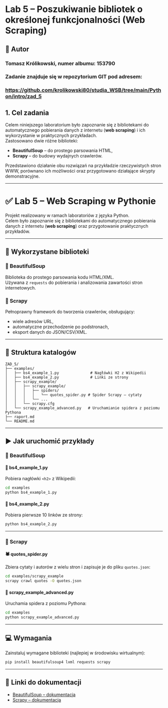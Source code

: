 # Lab 5 – Poszukiwanie bibliotek o określonej funkcjonalności (Web Scraping)

## 👤 Autor
### Tomasz Królikowski, numer albumu: 153790

### Zadanie znajduje się w repozytorium GIT pod adresem:  
### https://github.com/krolikowski80/studia_WSB/tree/main/Python/intro/zad_5

## 1. Cel zadania

Celem niniejszego laboratorium było zapoznanie się z bibliotekami do automatycznego pobierania danych z internetu (**web scraping**) i ich wykorzystanie w praktycznych przykładach.  
Zastosowano dwie różne biblioteki:
- **BeautifulSoup** – do prostego parsowania HTML,
- **Scrapy** – do budowy wydajnych crawlerów.

Przedstawiono działanie obu rozwiązań na przykładzie rzeczywistych stron WWW, porównano ich możliwości oraz przygotowano działające skrypty demonstracyjne.

---
# ✅ Lab 5 – Web Scraping w Pythonie

Projekt realizowany w ramach laboratoriów z języka Python.  
Celem było zapoznanie się z bibliotekami do automatycznego pobierania danych z internetu (**web scraping**) oraz przygotowanie praktycznych przykładów.

---

## 🧩 Wykorzystane biblioteki

### 🔹 BeautifulSoup
Biblioteka do prostego parsowania kodu HTML/XML.  
Używana z `requests` do pobierania i analizowania zawartości stron internetowych.

### 🔹 Scrapy
Pełnoprawny framework do tworzenia crawlerów, obsługujący:
- wiele adresów URL,
- automatyczne przechodzenie po podstronach,
- eksport danych do JSON/CSV/XML.

---

## 📁 Struktura katalogów

```
ZAD_5/
├── examples/
│   ├── bs4_example_1.py              # Nagłówki H2 z Wikipedii
│   ├── bs4_example_2.py              # Linki ze strony
│   ├── scrapy_example/
│   │   ├── scrapy_example/
│   │   │   ├── spiders/
│   │   │   │   └── quotes_spider.py # Spider Scrapy – cytaty
│   │   │   └── ...
│   │   └── scrapy.cfg
│   └── scrapy_example_advanced.py   # Uruchamianie spidera z poziomu Pythona
├── raport.md
└── README.md
```

---

## ▶️ Jak uruchomić przykłady

### 🔹 BeautifulSoup

#### 📘 bs4_example_1.py
Pobiera nagłówki `<h2>` z Wikipedii:

```bash
cd examples
python bs4_example_1.py
```

#### 📘 bs4_example_2.py
Pobiera pierwsze 10 linków ze strony:

```bash
python bs4_example_2.py
```

---

### 🔹 Scrapy

#### 🕷 quotes_spider.py
Zbiera cytaty i autorów z wielu stron i zapisuje je do pliku `quotes.json`:

```bash
cd examples/scrapy_example
scrapy crawl quotes -O quotes.json
```

#### 🧪 scrapy_example_advanced.py
Uruchamia spidera z poziomu Pythona:

```bash
cd examples
python scrapy_example_advanced.py
```

---

## 💻 Wymagania

Zainstaluj wymagane biblioteki (najlepiej w środowisku wirtualnym):

```bash
pip install beautifulsoup4 lxml requests scrapy
```

---

## 🔗 Linki do dokumentacji

- [BeautifulSoup – dokumentacja](https://www.crummy.com/software/BeautifulSoup/bs4/doc/)
- [Scrapy – dokumentacja](https://docs.scrapy.org/en/latest/)
